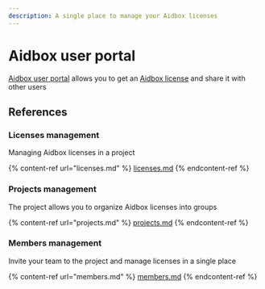 ```yaml
---
description: A single place to manage your Aidbox licenses
---
```


# Aidbox user portal

[Aidbox user portal](https://aidbox.app/ui/portal#/signup) allows you to get an [Aidbox license](./licenses.md) and share it with other users

## References

### Licenses management

Managing Aidbox licenses in a project

{% content-ref url="licenses.md" %}
[licenses.md](licenses.md)
{% endcontent-ref %}

### Projects management

The project allows you to organize Aidbox licenses into groups

{% content-ref url="projects.md" %}
[projects.md](projects.md)
{% endcontent-ref %}

### Members management

Invite your team to the project and manage licenses in a single place

{% content-ref url="members.md" %}
[members.md](members.md)
{% endcontent-ref %}
